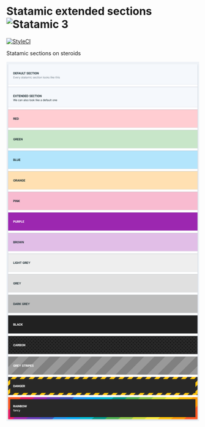 # Statamic extended sections ![Statamic 3](https://img.shields.io/badge/statamic-3.x-blue.svg?style=flat-square)

[![StyleCI](https://styleci.io/repos/75275568/shield?branch=master)](https://styleci.io/repos/75275568)

Statamic sections on steroids

![Extended Section](https://raw.githubusercontent.com/appswithlove/statamic-extended_section/master/screenshot-v3.png)
